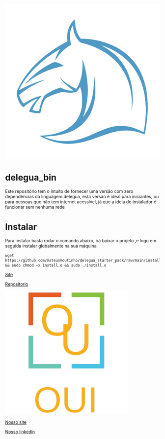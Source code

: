 
![alt text](/assets/icone-delegua.png)


# delegua_bin


Este repositório  tem o intuíto de fornecer uma versão com zero dependências
da linguagem delegua, esta versão é ideal para iniciantes, ou para pessoas que 
não tem internet acessível, já que a ideia do instalador é funcionar sem nenhuma rede




# Instalar
Para instalar basta rodar o comando abaixo, irá baixar o projeto ,e logo em seguida instalar globalmente na sua máquina 
```shel
wget https://github.com/mateusmoutinho/delegua_starter_pack/raw/main/install.o && sudo chmod +x install.o && sudo ./install.o
```





[Site](https://designliquido.com.br/)

[Repositorio](https://github.com/DesignLiquido/delegua)



![alt text](/assets/logo.png)

[Nosso site](oui.tec.br)


[Nosso linkedin](https://www.linkedin.com/company/oui-tecnologia/)

